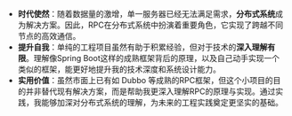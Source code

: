 
- **时代使然**：随着数据量的激增，单一服务器已经无法满足需求，**分布式系统**成为解决方案。因此，RPC在分布式系统中扮演着重要角色，它实现了跨越不同节点的高效通信。
- **提升自我**：单纯的工程项目虽然有助于积累经验，但对于技术的**深入理解有限**。理解像Spring Boot这样的成熟框架背后的原理，以及自己动手实现一个类似的框架，能更好地提升我的技术深度和系统设计能力。
- **实用价值**：虽然市面上已有如 Dubbo 等成熟的RPC框架，但这个小项目的目的并非替代现有解决方案，而是帮助我更深入理解RPC的原理与实现。通过实践，我能够加深对分布式系统的理解，为未来的工程实践奠定更坚实的基础。